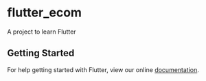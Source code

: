 # flutter_ecom

A project to learn Flutter

## Getting Started

For help getting started with Flutter, view our online
[documentation](https://flutter.io/).
